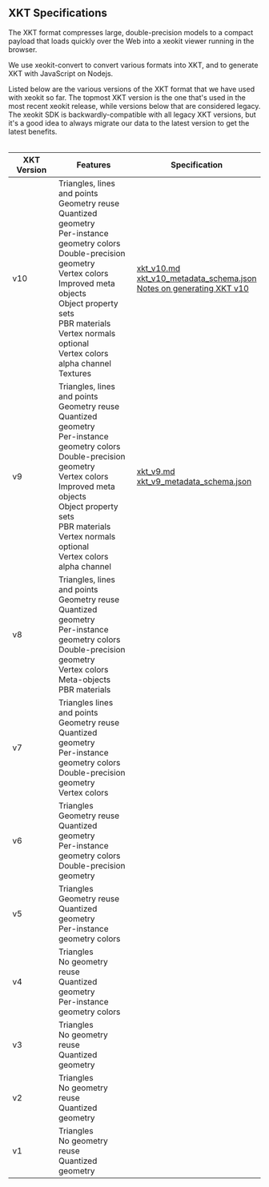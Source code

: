 ## XKT Specifications

The XKT format compresses large, double-precision models to a compact payload that loads quickly over the Web into 
a xeokit viewer running in the browser. 

We use xeokit-convert to convert various formats into XKT, and to generate XKT with JavaScript on Nodejs.

Listed below are the various versions of the XKT format that we have used with xeokit so far. The topmost XKT version 
is the one that's used in the most recent xeokit release, while versions below that are considered legacy. The xeokit SDK is backwardly-compatible with all legacy 
XKT versions, but it's a good idea to always migrate our data to the latest version to get the latest benefits.
<br><br>

| XKT Version | Features | Specification                                                                                                                                                                                                                                                                                                                            |
| --- | --- |------------------------------------------------------------------------------------------------------------------------------------------------------------------------------------------------------------------------------------------------------------------------------------------------------------------------------------------|
| v10 | Triangles, lines and points<br>Geometry reuse<br>Quantized geometry<br>Per-instance geometry colors<br>Double-precision geometry<br>Vertex colors<br>Improved meta objects<br>Object property sets<br>PBR materials<br>Vertex normals optional<br>Vertex colors alpha channel<br>Textures| [xkt_v10.md](https://github.com/xeokit/xeokit-convert/tree/master/specs/xkt_v10.md) <br>[xkt_v10_metadata_schema.json](https://github.com/xeokit/xeokit-convert/blob/master/specs/xkt_v10_metadata.schema.json) <br>[Notes on generating XKT v10](https://github.com/xeokit/xeokit-convert/blob/master/specs/xkt_v10_generationNodes.md) |
| v9 | Triangles, lines and points<br>Geometry reuse<br>Quantized geometry<br>Per-instance geometry colors<br>Double-precision geometry<br>Vertex colors<br>Improved meta objects<br>Object property sets<br>PBR materials<br>Vertex normals optional<br>Vertex colors alpha channel| [xkt_v9.md](https://github.com/xeokit/xeokit-convert/tree/master/specs/xkt_v9.md) <br>[xkt_v9_metadata_schema.json](https://github.com/xeokit/xeokit-convert/blob/master/specs/xkt_v9_metadata.schema.json)                                                                                                                              |
| v8 | Triangles, lines and points<br>Geometry reuse<br>Quantized geometry<br>Per-instance geometry colors<br>Double-precision geometry<br>Vertex colors<br>Meta-objects<br>PBR materials |                                                                                                                                                                                                                                                                                                                                          |
| v7 | Triangles lines and points<br>Geometry reuse<br>Quantized geometry<br>Per-instance geometry colors<br>Double-precision geometry<br>Vertex colors|                                                                                                                                                                                                                                                                                                                                          |
| v6 | Triangles<br>Geometry reuse<br>Quantized geometry<br>Per-instance geometry colors<br>Double-precision geometry|                                                                                                                                                                                                                                                                                                                                          |
| v5 | Triangles<br>Geometry reuse<br>Quantized geometry<br>Per-instance geometry colors|                                                                                                                                                                                                                                                                                                                                          |
| v4 | Triangles<br>No geometry reuse<br>Quantized geometry<br>Per-instance geometry colors|                                                                                                                                                                                                                                                                                                                                          |
| v3 | Triangles<br>No geometry reuse<br>Quantized geometry |                                                                                                                                                                                                                                                                                                                                          |
| v2 | Triangles<br>No geometry reuse<br>Quantized geometry |                                                                                                                                                                                                                                                                                                                                          |
| v1 | Triangles<br>No geometry reuse<br>Quantized geometry |                                                                                                                                                                                                                                                                                                                                          |
